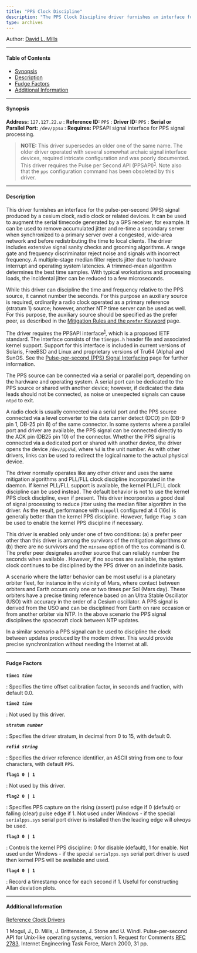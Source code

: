 ```yaml
---
title: "PPS Clock Discipline"
description: "The PPS Clock Discipline driver furnishes an interface for the pulse-per-second (PPS) signal produced by a cesium clock, radio clock, or related devices."
type: archives
---
```


Author: [David L. Mills](mailto:mills@udel.edu)

* * *

#### Table of Contents

*   [Synopsis](/documentation/drivers/driver22/#synopsis)
*   [Description](/documentation/drivers/driver22/#description)
*   [Fudge Factors](/documentation/drivers/driver22/#fudge-factors)
*   [Additional Information](/documentation/drivers/driver22/#additional-information)

* * *

#### Synopsis

**Address:** <code>127.127.22._u_</code>
: **Reference ID:** `PPS`
: **Driver ID:** `PPS`
: **Serial or Parallel Port:** <code>/dev/pps*u*</code>
: **Requires:** PPSAPI signal interface for PPS signal processing.

> **NOTE:** This driver supersedes an older one of the same name. The older driver operated with several somewhat archaic signal interface devices, required intricate configuration and was poorly documented. This driver requires the Pulse per Second API (PPSAPI)<sup>[1](#myfootnote1)</sup>. Note also that the `pps` configuration command has been obsoleted by this driver.

* * *

#### Description

This driver furnishes an interface for the pulse-per-second (PPS) signal produced by a cesium clock, radio clock or related devices. It can be used to augment the serial timecode generated by a GPS receiver, for example. It can be used to remove accumulated jitter and re-time a secondary server when synchronized to a primary server over a congested, wide-area network and before redistributing the time to local clients. The driver includes extensive signal sanity checks and grooming algorithms. A range gate and frequency discriminator reject noise and signals with incorrect frequency. A multiple-stage median filter rejects jitter due to hardware interrupt and operating system latencies. A trimmed-mean algorithm determines the best time samples. With typical workstations and processing loads, the incidental jitter can be reduced to a few microseconds.

While this driver can discipline the time and frequency relative to the PPS source, it cannot number the seconds. For this purpose an auxiliary source is required, ordinarily a radio clock operated as a primary reference (stratum 1) source; however, another NTP time server can be used as well. For this purpose, the auxiliary source should be specified as the prefer peer, as described in the [Mitigation Rules and the `prefer` Keyword](/documentation/4.2.8-series/prefer/) page.

The driver requires the PPSAPI interface<sup>[1](#myfootnote1)</sup>, which is a proposed IETF standard. The interface consists of the `timepps.h` header file and associated kernel support. Support for this interface is included in current versions of Solaris, FreeBSD and Linux and proprietary versions of Tru64 (Alpha) and SunOS. See the [Pulse-per-second (PPS) Signal Interfacing](/documentation/4.2.8-series/pps/) page for further information.

The PPS source can be connected via a serial or parallel port, depending on the hardware and operating system. A serial port can be dedicated to the PPS source or shared with another device; however, if dedicated the data leads should not be connected, as noise or unexpected signals can cause `ntpd` to exit.

A radio clock is usually connected via a serial port and the PPS source connected via a level converter to the data carrier detect (DCD) pin (DB-9 pin 1, DB-25 pin 8) of the same connector. In some systems where a parallel port and driver are available, the PPS signal can be connected directly to the ACK pin (DB25 pin 10) of the connector. Whether the PPS signal is connected via a dedicated port or shared with another device, the driver opens the device `/dev/pps%d`, where `%d` is the unit number. As with other drivers, links can be used to redirect the logical name to the actual physical device.

The driver normally operates like any other driver and uses the same mitigation algorithms and PLL/FLL clock discipline incorporated in the daemon. If kernel PLL/FLL support is available, the kernel PLL/FLL clock discipline can be used instead. The default behavior is not to use the kernel PPS clock discipline, even if present. This driver incorporates a good deal of signal processing to reduce jitter using the median filter algorithm in the driver. As the result, performance with `minpoll` configured at 4 (16s) is generally better than the kernel PPS discipline. However, fudge `flag 3` can be used to enable the kernel PPS discipline if necessary.

This driver is enabled only under one of two conditions: (a) a prefer peer other than this driver is among the survivors of the mitigation algorithms or (b) there are no survivors and the `minsane` option of the `tos` command is 0. The prefer peer designates another source that can reliably number the seconds when available . However, if no sources are available, the system clock continues to be disciplined by the PPS driver on an indefinite basis.

A scenario where the latter behavior can be most useful is a planetary orbiter fleet, for instance in the vicinity of Mars, where contact between orbiters and Earth occurs only one or two times per Sol (Mars day). These orbiters have a precise timing reference based on an Ultra Stable Oscillator (USO) with accuracy in the order of a Cesium oscillator. A PPS signal is derived from the USO and can be disciplined from Earth on rare occasion or from another orbiter via NTP. In the above scenario the PPS signal disciplines the spacecraft clock between NTP updates.

In a similar scenario a PPS signal can be used to discipline the clock between updates produced by the modem driver. This would provide precise synchronization without needing the Internet at all.

* * *

#### Fudge Factors

<code>**time1 _time_**</code>

: Specifies the time offset calibration factor, in seconds and fraction, with default 0.0.

<code>**time2 _time_**</code>

: Not used by this driver.

<code>**stratum _number_**</code>

: Specifies the driver stratum, in decimal from 0 to 15, with default 0.

<code>**refid _string_**</code>

: Specifies the driver reference identifier, an ASCII string from one to four characters, with default `PPS`.

<code>**flag1 0 | 1**</code>

: Not used by this driver.

<code>**flag2 0 | 1**</code>

: Specifies PPS capture on the rising (assert) pulse edge if 0 (default) or falling (clear) pulse edge if 1. Not used under Windows - if the special `serialpps.sys` serial port driver is installed then the leading edge will _always_ be used.

<code>**flag3 0 | 1**</code>

: Controls the kernel PPS discipline: 0 for disable (default), 1 for enable. Not used under Windows - if the special `serialpps.sys` serial port driver is used then kernel PPS will be available and used.

<code>**flag4 0 | 1**</code>

: Record a timestamp once for each second if 1. Useful for constructing Allan deviation plots.

* * *

#### Additional Information

[Reference Clock Drivers](/documentation/4.2.8-series/refclock/)

<a name="myfootnote1">1</a>  Mogul, J., D. Mills, J. Brittenson, J. Stone and U. Windl. Pulse-per-second API for Unix-like operating systems, version 1. Request for Comments [RFC 2783](/reflib/rfc/rfc2783.txt), Internet Engineering Task Force, March 2000, 31 pp.